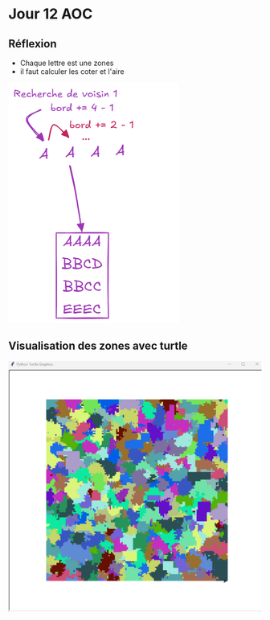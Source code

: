 # Jour 12 AOC

## Réflexion
- Chaque lettre est une zones
- il faut calculer les coter et l'aire

![image](./assets/day_12_research.png)

## Visualisation des zones avec turtle
![image](./assets/turtle_day_12.png)